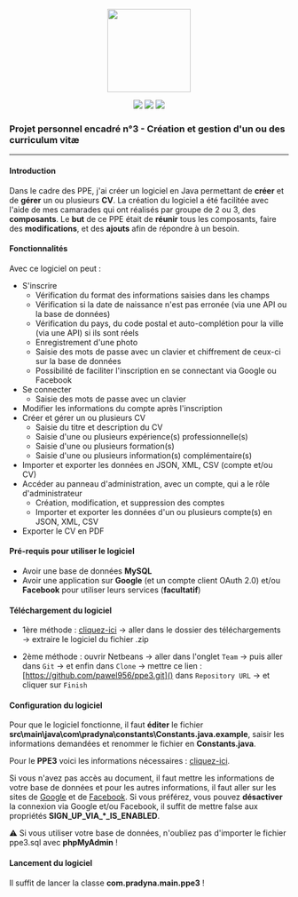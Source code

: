 <p align="center">
<img src="https://image.flaticon.com/icons/svg/1412/1412225.svg" width="150">
</p>

<p align="center">
<img src="http://hits.dwyl.io/pawel956/ppe3.svg">
<img src="https://img.shields.io/github/repo-size/pawel956/ppe3">
<img src="https://img.shields.io/badge/project-maven-red">
</p>

###  Projet personnel encadré n°3 - Création et gestion d'un ou des curriculum vitæ
---

#### Introduction
Dans le cadre des PPE, j'ai créer un logiciel en Java permettant de **créer** et de **gérer** un ou plusieurs **CV**. La création du logiciel a été facilitée avec l'aide de mes camarades qui ont réalisés par groupe de 2 ou 3, des **composants**. Le **but** de ce PPE était de **réunir** tous les composants, faire des **modifications**, et des **ajouts** afin de répondre à un besoin.

#### Fonctionnalités
Avec ce logiciel on peut :
- S'inscrire
    - Vérification du format des informations saisies dans les champs
    - Vérification si la date de naissance n'est pas erronée (via une API ou la base de données)
    - Vérification du pays, du code postal et auto-complétion pour la ville (via une API) si ils sont réels
    - Enregistrement d'une photo
    - Saisie des mots de passe avec un clavier et chiffrement de ceux-ci sur la base de données
    - Possibilité de faciliter l'inscription en se connectant via Google ou Facebook
- Se connecter
	- Saisie des mots de passe avec un clavier
- Modifier les informations du compte après l'inscription
- Créer et gérer un ou plusieurs CV
	- Saisie du titre et description du CV
	- Saisie d'une ou plusieurs expérience(s) professionnelle(s)
	- Saisie d'une ou plusieurs formation(s)
	- Saisie d'une ou plusieurs information(s) complémentaire(s)
- Importer et exporter les données en JSON, XML, CSV (compte et/ou CV)
- Accéder au panneau d'administration, avec un compte, qui a le rôle d'administrateur
	- Création, modification, et suppression des comptes
	- Importer et exporter les données d'un ou plusieurs compte(s) en JSON, XML, CSV
- Exporter le CV en PDF

#### Pré-requis pour utiliser le logiciel
 - Avoir une base de données **MySQL**
 - Avoir une application sur **Google** (et un compte client OAuth 2.0) et/ou **Facebook** pour utiliser leurs services (**facultatif**)

#### Téléchargement du logiciel
- 1ère méthode :  [cliquez-ici](https://github.com/pawel956/ppe3/archive/master.zip)  → aller dans le dossier des téléchargements → extraire le logiciel du fichier .zip
    
- 2ème méthode : ouvrir Netbeans → aller dans l'onglet  `Team`  → puis aller dans  `Git`  → et enfin dans  `Clone`  → mettre ce lien :  [https://github.com/pawel956/ppe3.git]()  dans  `Repository URL`  → et cliquer sur  `Finish`

#### Configuration du logiciel
Pour que le logiciel fonctionne, il faut **éditer** le fichier **src\main\java\com\pradyna\constants\Constants.java.example**, saisir les informations demandées et renommer le fichier en **Constants.java**.

Pour le **PPE3** voici les informations nécessaires : [cliquez-ici](https://docs.google.com/document/d/15ZVClDCdQMAE44xiKp6cXZA4lnkenyuuymlzlG8Hg_Y/edit?usp=sharing).

Si vous n'avez pas accès au document, il faut mettre les informations de votre base de données et pour les autres informations, il faut aller sur les sites de [Google](https://console.developers.google.com/) et de [Facebook](https://developers.facebook.com/). Si vous préférez, vous pouvez **désactiver** la connexion via Google et/ou Facebook, il suffit de mettre false aux propriétés **SIGN_UP_VIA_*_IS_ENABLED**.

⚠ Si vous utiliser votre base de données, n'oubliez pas d'importer le fichier ppe3.sql avec **phpMyAdmin** !

#### Lancement du logiciel
Il suffit de lancer la classe **com.pradyna.main.ppe3** !